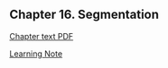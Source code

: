 ## Chapter 16. Segmentation

[Chapter text PDF](https://pages.cs.wisc.edu/~remzi/OSTEP/vm-segmentation.pdf)

[Learning Note](./note/README.md)
